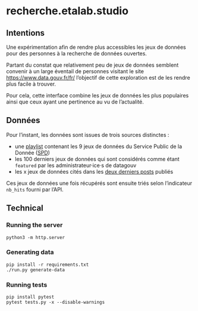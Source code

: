 # recherche.etalab.studio 

## Intentions

Une expérimentation afin de rendre plus accessibles les jeux de données pour des personnes à la recherche de données ouvertes.

Partant du constat que relativement peu de jeux de données semblent convenir à un large éventail de personnes visitant le site https://www.data.gouv.fr/fr/ l’objectif de cette exploration est de les rendre plus facile à trouver.

Pour cela, cette interface combine les jeux de données les plus populaires ainsi que ceux ayant une pertinence au vu de l’actualité.


## Données

Pour l’instant, les données sont issues de trois sources distinctes :

* une [playlist](https://playlists.etalab.studio/) contenant les 9 jeux de données du Service Public de la Donnée ([SPD](https://www.data.gouv.fr/fr/search/?badge=spd))
* les 100 derniers jeux de données qui sont considérés comme étant `featured` par les administrateur·ice·s de datagouv
* les x jeux de données cités dans les [deux derniers posts](https://www.data.gouv.fr/fr/posts/) publiés

Ces jeux de données une fois récupérés sont ensuite triés selon l’indicateur `nb_hits` fourni par l’API.


## Technical

### Running the server

    python3 -m http.server


### Generating data

    pip install -r requirements.txt
    ./run.py generate-data


### Running tests

    pip install pytest
    pytest tests.py -x --disable-warnings

